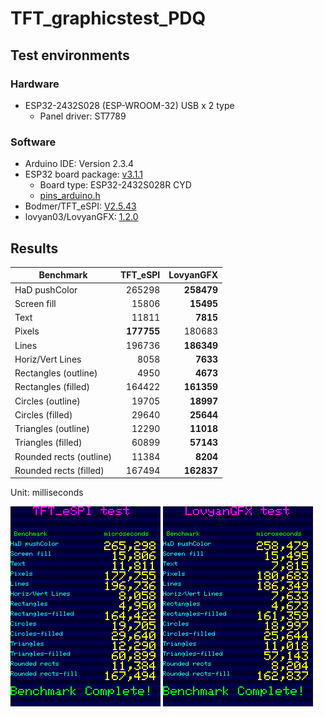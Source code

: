 # TFT_graphicstest_PDQ

## Test environments

### Hardware

- ESP32-2432S028 (ESP-WROOM-32) USB x 2 type
    - Panel driver: ST7789

### Software

- Arduino IDE: Version 2.3.4
- ESP32 board package: [v3.1.1][1]
    - Board type: ESP32-2432S028R CYD
    - [pins_arduino.h][2]
- Bodmer/TFT_eSPI: [V2.5.43][3]
- lovyan03/LovyanGFX: [1.2.0][4]

## Results

| Benchmark               |   TFT_eSPI |  LovyanGFX |
| ----------------------- | ----------:| ----------:|
| HaD pushColor           |   265298   | **258479** |
| Screen fill             |    15806   |  **15495** |
| Text                    |    11811   |   **7815** |
| Pixels                  | **177755** |   180683   |
| Lines                   |   196736   | **186349** |
| Horiz/Vert Lines        |     8058   |   **7633** |
| Rectangles (outline)    |     4950   |   **4673** |
| Rectangles (filled)     |   164422   | **161359** |
| Circles (outline)       |    19705   |  **18997** |
| Circles (filled)        |    29640   |  **25644** |
| Triangles (outline)     |    12290   |  **11018** |
| Triangles (filled)      |    60899   |  **57143** |
| Rounded rects (outline) |    11384   |   **8204** |
| Rounded rects (filled)  |   167494   | **162837** |

Unit: milliseconds

![TFT_eSPI](result-TFT_eSPI.png "Test result of TFT_eSPI")
![LovyanGFX](result-LovyanGFX.png "Test result of LovyanGFX")

[1]: https://github.com/espressif/arduino-esp32/releases/tag/3.1.1 "Release Arduino Release v3.1.1 based on ESP-IDF v5.3.2 · espressif/arduino-esp32"
[2]: https://github.com/espressif/arduino-esp32/tree/master/variants/jczn_2432s028r "arduino-esp32/variants/jczn_2432s028r at master · espressif/arduino-esp32"
[3]: https://github.com/Bodmer/TFT_eSPI/releases/tag/V2.5.43 "Release Bug fixes · Bodmer/TFT_eSPI"
[4]: https://github.com/lovyan03/LovyanGFX/releases/tag/1.2.0 "Release 1.2.0 · lovyan03/LovyanGFX"
